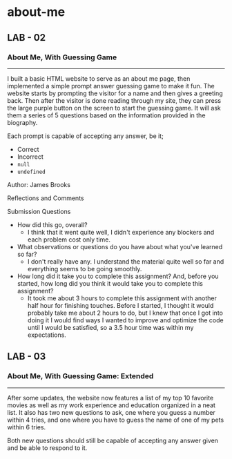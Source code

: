 # about-me

## LAB - 02

### About Me, With Guessing Game<br>

---

I built a basic HTML website to serve as an about me page, then implemented a simple prompt answer guessing game to make it fun. The website starts by prompting the visitor for a name and then gives a greeting back. Then after the visitor is done reading through my site, they can press the large purple button on the screen to start the guessing game. It will ask them a series of 5 questions based on the information provided in the biography.

Each prompt is capable of accepting any answer, be it;

- Correct
- Incorrect
- `null`
- `undefined`

Author: James Brooks

Reflections and Comments<br>

Submission Questions

- How did this go, overall?
  - I think that it went quite well, I didn't experience any blockers and each problem cost only time.
- What observations or questions do you have about what you've learned so far?
  - I don't really have any. I understand the material quite well so far and everything seems to be going smoothly.
- How long did it take you to complete this assignment? And, before you started, how long did you think it would take you to complete this assignment?
  - It took me about 3 hours to complete this assignment with another half hour for finishing touches. Before I started, I thought it would probably take me about 2 hours to do, but I knew that once I got into doing it I would find ways I wanted to improve and optimize the code until I would be satisfied, so a 3.5 hour time was within my expectations.

## LAB - 03

### About Me, With Guessing Game: Extended

---

After some updates, the website now features a list of my top 10 favorite movies as well as my work experience and education organized in a neat list. It also has two new questions to ask, one where you guess a number within 4 tries, and one where you have to guess the name of one of my pets within 6 tries.

Both new questions should still be capable of accepting any answer given and be able to respond to it.
